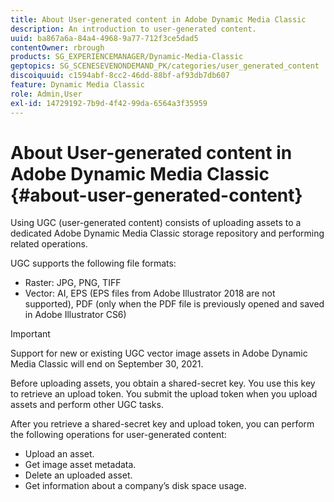 ```yaml
---
title: About User-generated content in Adobe Dynamic Media Classic
description: An introduction to user-generated content.
uuid: ba867a6a-84a4-4968-9a77-712f3ce5dad5
contentOwner: rbrough
products: SG_EXPERIENCEMANAGER/Dynamic-Media-Classic
geptopics: SG_SCENESEVENONDEMAND_PK/categories/user_generated_content
discoiquuid: c1594abf-8cc2-46dd-88bf-af93db7db607
feature: Dynamic Media Classic
role: Admin,User
exl-id: 14729192-7b9d-4f42-99da-6564a3f35959
---
```

# About User-generated content in Adobe Dynamic Media Classic {#about-user-generated-content}

Using UGC (user-generated content) consists of uploading assets to a dedicated Adobe Dynamic Media Classic storage repository and performing related operations.

UGC supports the following file formats:

* Raster: JPG, PNG, TIFF
* Vector: AI, EPS (EPS files from Adobe Illustrator 2018 are not supported), PDF (only when the PDF file is previously opened and saved in Adobe Illustrator CS6)

>[!IMPORTANT]
>
>Support for new or existing UGC vector image assets in Adobe Dynamic Media Classic will end on September 30, 2021.

Before uploading assets, you obtain a shared-secret key. You use this key to retrieve an upload token. You submit the upload token when you upload assets and perform other UGC tasks.

After you retrieve a shared-secret key and upload token, you can perform the following operations for user-generated content:

* Upload an asset.
* Get image asset metadata.
* Delete an uploaded asset.
* Get information about a company’s disk space usage.
